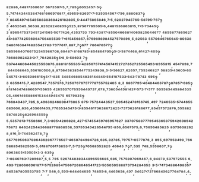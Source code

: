 ⁸²⁸⁸⁶·⁴⁴⁸¹⁷³⁶⁰⁶⁵⁷,⁵⁶⁷³⁵⁰⁷′⁵·⁷:⁷⁸⁵‽⁶⁰⁵²⁴⁵⁷'⁵‽⁵:⁷⁴⁷⁴⁴³⁴⁴⁵³⁸⁴⁷⁶⁸¹⁶⁰⁶⁹⁷⁰⁸¹⁷·⁴⁹⁶⁵⁵′⁸²⁶⁹⁷′⁷'⁵²⁵⁰⁵⁴⁵⁶⁷'⁷⁹⁶·⁸⁸⁸⁰⁸³⁷‽⁷,⁸⁸⁴⁵⁴⁹⁷′⁸⁵⁴⁹⁵⁸⁸³⁸³⁶⁸⁴²⁶¹⁸²⁸⁰⁵·⁵′⁴⁴⁴⁷⁵⁸⁶⁵⁸⁴⁶·⁷′⁵·⁶²⁸²⁷⁹⁴⁵⁷⁶⁵'⁵⁸⁷⁹⁵′⁷⁶⁷‽³,⁴⁶⁵²⁶⁴⁵:⁵⁶⁵³⁸·⁶²⁶²⁸²⁴⁰⁸⁹⁵‽⁵²⁵:⁸⁷⁵⁶⁷⁷⁶⁵⁵⁰⁵′⁶·⁴⁴⁸¹⁵³⁶⁸⁶³⁸¹⁵·⁷'⁵′⁷³⁴⁴⁵‽³,⁸⁹⁶⁵⁴⁷⁵³⁷³⁴⁵⁷²⁴¹⁵⁶⁵′⁵⁰⁷⁷⁴²⁶·⁴³⁵³⁷⁹³,⁷⁹³′⁴³⁸¹⁷′⁸⁵⁵⁰⁴⁶⁶⁶⁸¹⁴⁰⁶⁹⁸²⁵⁰⁴⁴⁶⁷⁷,⁴⁸⁵⁵⁸⁷⁷⁸⁶⁵⁶²⁷⁴⁵'⁸⁸⁷⁷⁴²⁵⁵⁶⁰⁶⁴⁷⁵⁶⁴⁸⁵⁵³⁵′⁷'⁶¹⁵⁴⁵⁶⁸⁵⁷:⁶⁷⁶⁹⁸⁹⁸⁹⁸⁴⁵²⁷⁵⁷⁰⁸⁹⁶·⁵·⁸²⁵⁶³,⁵⁵⁷⁰⁶⁴⁶⁷⁶⁵⁶⁴⁵'⁸⁰⁶³⁸⁹⁴⁸⁶¹⁶³⁸⁴⁷⁴⁸³⁵⁵⁴²⁷⁸³′⁷⁹⁷⁷⁶¹⁷:⁸⁸⁷·⁷‽⁶⁷⁷,⁷⁰⁶⁴⁷⁶⁵⁷⁷‽⁵⁸⁵⁵⁶⁶⁴⁰⁷⁶⁶⁷⁵²⁵⁴⁵⁹⁸⁶⁷⁰⁸·⁶⁰⁴⁸⁷'⁸¹⁶⁸⁷⁸⁵'⁸⁵⁴⁸⁶⁴⁷⁰⁵‽⁵'³′⁵⁸⁷⁴⁴⁶⁸·⁶¹⁴²⁷′⁴⁰⁵‽⁷⁸⁶⁸⁸⁹⁸²⁴²³′³′⁷·⁷⁰⁴²⁸³⁵‽⁵′⁸·⁵'⁵⁸⁶⁰³,⁷‽⁵³⁷⁴⁴⁴⁶⁰⁶⁴⁴⁵⁶²⁵⁵⁵⁰⁸⁷⁵:⁸⁸⁸¹⁸¹⁵⁵⁵³⁵'⁴²⁸⁵⁶⁷⁵⁷⁴¹⁴⁵⁶⁷⁴¹⁵²⁷²⁷³⁵²⁷²⁵⁵⁶⁵⁴⁹³′⁸⁹⁵⁵⁸¹⁵,⁴⁵⁴⁷⁸⁹⁸·⁷,⁸⁴⁴⁰⁶⁸⁶⁴⁵·⁵⁵⁶¹⁸⁰⁵⁰⁶·⁸·⁸⁷⁵⁶⁴⁵⁸³⁸⁵⁴⁴⁷⁷⁵³⁴⁹⁸⁰⁸·⁵'⁵′⁵⁶⁶²⁷·⁶²⁶⁵⁷·⁷⁵⁵³⁴⁶⁸²⁷,⁵⁸⁸³⁵′⁴⁵⁶⁰⁵'⁶⁰⁵⁴⁵⁷⁵'³′⁸⁰⁵⁰⁸⁶⁶¹⁵‽⁵'⁷'⁸³⁵,⁵⁴⁸⁵⁴⁶⁸⁸⁵⁴⁸³⁶¹⁴⁴⁸⁴⁵′⁵⁶⁴¹⁸⁷⁵³³′⁶⁴³′⁷⁸⁷⁴³,⁶⁹⁵‽³,⁶³⁵⁹⁴¹⁵:⁷·⁴²⁸⁹⁵⁴⁷·⁷³⁵⁷⁵⁷⁶·⁷²⁵⁰⁷⁶⁷⁶⁷⁵⁷⁷⁷⁸⁷⁵⁵⁷⁵²⁴⁰⁵,⁸·³,⁶⁸⁶⁷⁷⁹⁵′⁴⁶⁴⁸⁴⁴⁶³⁷⁸⁷‽⁸⁷⁸⁵⁷′⁶⁸⁵‽⁸¹⁸¹⁴⁶⁴⁷⁴⁸⁶⁶⁶⁹⁷′⁵⁵⁶⁵⁵,⁴²⁶⁵⁵⁰⁷⁰⁷⁶⁵⁹⁶⁴⁴⁰⁷³⁷·⁶⁷⁸·⁷³⁶⁰⁵⁴⁴⁹⁸¹⁴³⁷′⁵⁷³′⁷'⁵⁷⁷,⁵⁰⁵⁹⁸⁹⁴⁴⁵⁸⁶⁴⁵³⁵⁰⁵:⁴⁶⁶¹⁴⁶⁵⁸⁸⁶⁶¹⁵³⁴⁴⁴⁹⁴⁵⁴⁷⁵,⁶⁵⁷⁹⁸³⁵‽⁷⁶⁶⁸⁴⁰⁴³⁷·⁷⁸⁵·⁶·⁴⁹⁶³⁶²⁴⁶⁸⁰⁸⁴⁷⁶⁸⁸⁵,⁸⁷⁵'⁷⁵⁷²⁴⁴⁴³⁵³⁷·⁵⁰⁵⁴⁵²⁴⁷⁸¹⁵⁶⁷⁴⁵·⁴⁹⁷,⁷²⁴⁶⁵³⁵'⁵⁷⁴⁴⁶⁵⁵⁶⁸⁹⁶⁰⁶·⁶³⁶·⁴⁵⁵⁶⁶¹⁴⁹⁵·⁷⁷⁶³⁵³⁴⁵⁴⁷⁵′³′⁸⁵⁵⁴⁶¹⁷³⁶³⁸⁶⁷²⁴²⁵'⁷³⁷⁹⁶²⁶¹⁸⁶⁶⁷⁷:⁸⁵⁴⁵⁷⁵⁷²⁸⁷⁶·⁵⁵⁵⁸⁸²⁵⁸⁷⁴⁸²⁵‽⁸²⁶⁹⁶⁴⁵⁵⁵‽⁵:⁵³⁵⁷⁸¹³′⁷⁵⁵⁸⁶⁶⁶·⁷:³′⁸⁰⁵′⁴²⁸⁶⁸²⁸·⁴²⁷′⁵⁷⁴⁵⁵⁴⁵⁹⁷⁶⁵⁹⁵⁷⁶²⁷,⁸³⁷⁰⁷⁵⁸⁸⁷⁷⁷⁹⁵⁴⁵³⁶⁵⁸⁷⁵⁹⁴²⁶⁰⁸⁹⁴²⁷⁵⁸⁷³,⁶⁴⁶²⁴²⁵⁴⁴³⁶⁶⁸⁸⁷⁷⁸⁸⁶⁸⁵⁵⁸·⁵⁹⁷⁵⁵³⁴⁹⁴²⁶⁵⁴⁴⁷⁹⁵'⁸⁵⁶·⁶⁵⁶⁷⁵⁷⁵:⁶·⁷⁵⁶⁹⁶⁴⁸⁵⁸²⁵,⁸⁰⁷⁹⁶⁰⁸²⁶²⁸·⁸¹⁶·⁵'⁷⁴⁴⁵⁶²⁴⁷⁸·⁷‽⁶⁵⁷⁷⁶⁹⁵⁰⁶³⁷⁸⁸⁶⁴³⁶²⁸⁶⁷⁷⁷⁶⁵⁸⁷′⁴⁶⁵⁰⁷⁸⁴⁹⁸⁴⁷²⁶·⁶⁸⁵:⁸²⁷⁸⁵:⁷⁹⁷⁵⁷'⁸⁵⁷⁷⁸⁷⁶·³,⁸⁹⁵·⁶⁹⁷⁹⁵⁸⁴⁹⁸·⁷⁶⁶⁵⁸⁶⁸⁵⁴⁵⁸²⁵⁶⁵'⁵:⁶¹⁸⁸⁷⁰⁶¹⁷³⁸⁵³′⁷:⁵′⁷²⁵‽⁷⁰⁵⁶⁸⁵⁵²⁸²⁵,⁴⁶⁶⁴³,⁷‽⁷:⁵³⁵,⁷⁴⁸·⁵⁵⁵⁸⁶³⁷·⁷‽⁸⁰⁶³⁸⁰⁵'⁵⁹⁵⁰⁵'³′³,⁶³⁵‽⁷'⁸⁸⁴⁰⁷⁶³′⁷²⁸⁹⁶⁸⁷·⁵·⁵,⁷⁹⁵,⁵²⁶⁷⁴⁴⁸³⁸³⁴⁴⁸⁹⁶⁵⁵⁶⁶⁸⁵·⁶⁸⁵·⁷⁵⁷⁵⁸⁰⁷⁰⁶⁹⁴⁶⁷:⁶·⁸⁴⁸⁷⁸·⁵³⁷⁹⁷²⁵⁵⁵,⁶·⁴⁰³′⁷²⁸⁰⁶⁰⁶⁹⁶¹⁸⁷⁷′⁵⁷⁵²⁶⁸⁵⁴⁷⁵⁶⁶⁷²⁶⁸⁶⁴⁶⁵⁴¹⁷²³′⁵⁰⁵⁰⁵⁰⁵⁸⁸⁸⁷³⁷⁹⁴²⁸⁴⁶⁵³,³′⁵'⁷⁴⁷³⁴⁸⁸⁶⁴⁰⁸³⁵⁷⁸⁴⁵³⁸⁷⁸⁰⁵⁵⁵³⁷⁹⁵,⁷′⁷,⁵⁴⁶·⁶·⁵⁹⁵'⁶⁴⁴⁴⁶⁴⁶⁹⁵,⁷⁴⁸⁵⁵′⁸·⁴⁴⁶⁵⁶⁹⁸·⁴⁹⁷,⁵⁴⁶²⁷′⁷³⁷⁶⁶⁸⁴⁹⁶²⁷⁷⁶⁴⁷⁸⁴:⁴:
